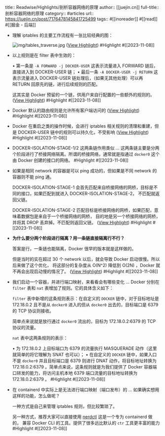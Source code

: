 title:: Readwise/Highlights/剖析容器网络的原理
author:: [[juejin.cn]]
full-title:: 剖析容器网络的原理
category:: #articles
url:: https://juejin.cn/post/7176478145841725499
tags:: #[[inoreader]] #[[read]] #[[掘金 - 后端]]
- 理解 iptables 的主要工作流程有一张比较经典的图：
  
  ![img/tables_traverse.jpg](https://p3-juejin.byteimg.com/tos-cn-i-k3u1fbpfcp/e1b06285f5974b938b35bd8b51a72408~tplv-k3u1fbpfcp-zoom-in-crop-mark:1512:0:0:0.awebp) ([View Highlight](https://read.readwise.io/read/01hepe2hd71ccrxyq8w33fmy47)) #Highlight #[[2023-11-08]]
- 以上规则是在 filter 表中生效的：
  
  •   第一条是 `-A FORWARD -j DOCKER-USER` 这表示流量进入 FORWARD 链后，直接进入到 DOCKER-USER 链；
  •   最后一条 `-A DOCKER-USER -j RETURN` 这表示流量进入 DOCKER-USER 链处理后，（如果无其他处理）可以再 RETURN 回原先的链，进行后续规则的匹配。
  
  这其实是 Docker 预留的一个链，供用户来自行配置的一些额外的规则的。 ([View Highlight](https://read.readwise.io/read/01hepeaa5bx02zwg6gba472rwq)) #Highlight #[[2023-11-08]]
- Docker 默认的路由规则是允许所有客户端访问的 ([View Highlight](https://read.readwise.io/read/01hepeaw6j74rjk1rc9dk94z87)) #Highlight #[[2023-11-08]]
- Docker 在重启之类的操作时候，会进行 iptables 相关规则的清理和重建，但是 DOCKER-USER 链中的规则可以持久化，不受影响 ([View Highlight](https://read.readwise.io/read/01hepeb8vq8hn8eb1b4zkan78x)) #Highlight #[[2023-11-08]]
- DOCKER-ISOLATION-STAGE-1/2 这两条链作用类似 ... 这两条链主要是分两个阶段进行了桥接网络隔离。所谓的桥接网络，通常就是指通过 `docker0` 这个由 Docker 创建的接口的网络。 #Highlight #[[2023-11-08]]
- 如果是相同 network 的容器是可以 ping 成功的，但如果是不同 network 的容器则不能 ping 通。
  
  DOCKER-ISOLATION-STAGE-1 会首先匹配来自桥接网络的网桥，目标是不同的接口，如果匹配到就进入 DOCKER-ISOLATION-STAGE-2， 不匹配就返回父链。
  
  DOCKER-ISOLATION-STAGE-2 匹配目标是桥接网络的网桥，如果匹配，意味着数据包是来自于一个桥接网络的网桥， 目的地是另一个桥接网络的网桥，并将其 DROP 丢弃掉。不匹配则返回父链。 ([View Highlight](https://read.readwise.io/read/01hepey9fsppj0wg05s8m00423)) #Highlight #[[2023-11-08]]
- **为什么要分两个阶段进行隔离？用一条链直接隔离行不行？**
  
  答案是行，一条链也能隔离，Docker 很早的版本就是这样做的。
  
  但是当时的实在超过 30 个 network 以后，就会导致 Docker 启动很慢。所以后来做了这个优化， 将这部分的复杂度从 O(N^2) 降低到 O(2N) ，Docker 就不再会出现启动慢的情况了。 ([View Highlight](https://read.readwise.io/read/01hepeyfrvgy9zff3rvbp51npx)) #Highlight #[[2023-11-08]]
- 我们启动一个容器，并进行端口映射，来看看会有哪些变化 ... Docker 分别在 `filter` 表和 `nat` 表增加了规则。它的具体含义如下：
  
  `filter` 表中新增的这条规则表示：在自定义的 `DOCKER` 链中，对于目标地址是 172.18.0.2 且不是从 `docker0` 进入的但从 `docker0` 出去的，目标端口是 6379 的 TCP 协议则接收。
  
  简单点来说就是放行通过 `docker0` 流出的，目标为 172.18.0.2:6379 的 TCP 协议的流量。
  
  `nat` 表中这两条规则的表示：
  
  •   为 172.18.0.2 上目标端口为 6379 的流量执行 MASQUERADE 动作（这里就简单的将它理解为 SNAT 也可以）；
  •   在自定义的 `DOCKER` 链中，如果入口不是 `docker0` 并且目标端口是 6379 则进行 DNAT 动作，将目标地址转换为 172.18.0.2:6379 。简单点来说，这条规则就是为我们提供了 Docker 容器端口转发的能力，将访问主机本地 6379 端口流量的目标地址转换为 172.18.0.2:6379 。 #Highlight #[[2023-11-08]]
- 在 containerd 中实际上是无法进行端口映射（端口发布）的 ... 如果确实想用这样的功能，怎么做呢？
  
  一种方式是自己来管理 iptables 规则，但比较繁琐了。
  
  另一种方式，推荐大家可以直接使用 [nerdctl](https://link.juejin.cn?target=https%3A%2F%2Fgithub.com%2Fcontainerd%2Fnerdctl) 这是一个专为 containerd 做的， 兼容 Docker CLI 的工具。提供了很多远比默认的 `ctr` 工具更丰富的能力 #Highlight #[[2023-11-08]]